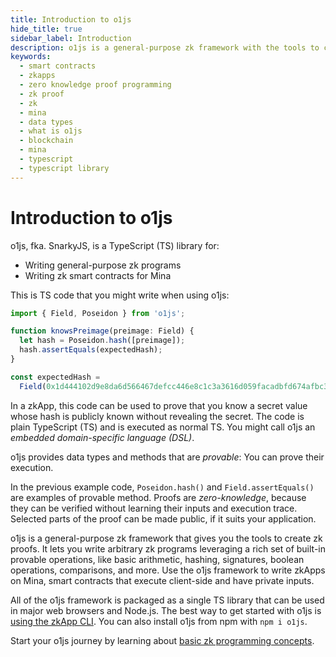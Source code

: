 ```yaml
---
title: Introduction to o1js
hide_title: true
sidebar_label: Introduction
description: o1js is a general-purpose zk framework with the tools to create zk proofs. o1js is a TypeScript library for writing general-purpose zk programs and writing zk smart contracts for Mina.
keywords:
  - smart contracts
  - zkapps
  - zero knowledge proof programming
  - zk proof
  - zk
  - mina 
  - data types
  - what is o1js
  - blockchain
  - mina
  - typescript
  - typescript library
---
```


# Introduction to o1js

o1js, fka. SnarkyJS, is a TypeScript (TS) library for:

- Writing general-purpose zk programs
- Writing zk smart contracts for Mina

This is TS code that you might write when using o1js:

```ts
import { Field, Poseidon } from 'o1js';

function knowsPreimage(preimage: Field) {
  let hash = Poseidon.hash([preimage]);
  hash.assertEquals(expectedHash);
}

const expectedHash =
  Field(0x1d444102d9e8da6d566467defcc446e8c1c3a3616d059facadbfd674afbc37ecn);
```

In a zkApp, this code can be used to prove that you know a secret value whose hash is publicly known without revealing the secret.
The code is plain TypeScript (TS) and is executed as normal TS. You might call o1js an _embedded domain-specific language (DSL)_.

o1js provides data types and methods that are _provable_: You can prove their execution. 

In the previous example code, `Poseidon.hash()` and `Field.assertEquals()` are examples of provable method. Proofs are _zero-knowledge_, because they can be verified without learning their inputs and execution trace. Selected parts of the proof can be made public, if it suits your application.

o1js is a general-purpose zk framework that gives you the tools to create zk proofs. It lets you write arbitrary zk programs leveraging a rich set of built-in provable operations, like basic arithmetic, hashing, signatures, boolean operations, comparisons, and more. Use the o1js framework to write zkApps on Mina, smart contracts that execute client-side and have private inputs.

All of the o1js framework is packaged as a single TS library that can be used in major web browsers and Node.js. The best way to get started with o1js is [using the zkApp CLI](./how-to-write-a-zkapp). You can also install o1js from npm with `npm i o1js`.

Start your o1js journey by learning about [basic zk programming concepts](./o1js/basic-concepts).
